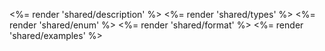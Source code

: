 <%= render 'shared/description' %>
<%= render 'shared/types' %>
<%= render 'shared/enum' %>
<%= render 'shared/format' %>
<%= render 'shared/examples' %>
